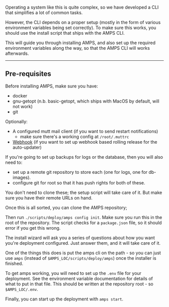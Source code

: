 Operating a system like this is quite complex, so we have developed a CLI that
simplifies a lot of common tasks.

However, the CLI depends on a proper setup (mostly in the form of various environment
variables being set correctly). To make sure this works,
you should use the install script that ships with the AMPS CLI.

This will guide you through installing AMPS, and also set up the required environment
variables along the way, so that the AMPS CLI will works afterwards.

---

## Pre-requisites

Before installing AMPS, make sure you have:

- docker
- gnu-getopt (n.b. basic-getopt, which ships with MacOS by default, will not work)
- git

Optionally:

- A configured mutt mail client (if you want to send restart notifications)
  - make sure there's a working config at `/root/.muttrc`
- [Webhook](https://www.google.com/search?q=webhook.go&sourceid=chrome&ie=UTF-8) (if you want to set up webhook based rolling release for the auto-updater)

If you're going to set up backups for logs or the database, then you will also need to:

- set up a remote git repository to store each (one for logs, one for db-images).
- configure git for root so that it has push rights for both of these.

You don't need to clone these; the setup script will take care of it.
But make sure you have their remote URLs on hand.

Once this is all sorted, you can clone the AMPS repository;

Then run `./scripts/deploy/amps config init`.
Make sure you run this in the root of the repository. The script checks for a `package.json` file,
so it should error if you get this wrong.

The install wizard will ask you a series of questions about how you want you're deployment configured.
Just answer them, and it will take care of it.

One of the things this does is put the amps cli on the path - so you can just use
`amps` (instead of `$AMPS_LOC/scripts/deploy/amps`) once the installer is finished.

To get amps working, you will need to set up the `.env` file for your deployment.
See the environment variable documentation for details of what to put in that file.
This should be written at the repository root - so `$AMPS_LOC/.env`.

<!-- TODO

Once all the variables are written in, you can check the file is OK
with `amps check-env`.

Just once, you need to make sure the database has the correct schema.
If you're starting up from scratch, you can do this with `amps db push`.

If you're using an existing db-image file, (i.e. because you're on staging and want to)
then you can use `amps db restore <image file>`. -->

Finally, you can start up the deployment with `amps start`.
